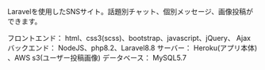 Laravelを使用したSNSサイト。話題別チャット、個別メッセージ、画像投稿ができます。

フロントエンド：
html、css3(scss)、bootstrap、javascript、jQuery、 Ajax
バックエンド：
NodeJS、php8.2、Laravel8.8
サーバー：
Heroku(アプリ本体) 、AWS s3(ユーザー投稿画像)
データベース：
MySQL5.7
